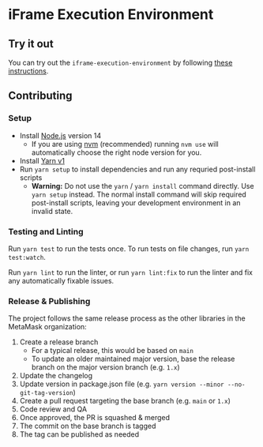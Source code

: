 # iFrame Execution Environment


## Try it out

You can try out the `iframe-execution-environment` by following [these instructions](https://github.com/MetaMask/iframe-ee-openrpc-inspector-transport#instructions).

## Contributing

### Setup

- Install [Node.js](https://nodejs.org) version 14
  - If you are using [nvm](https://github.com/creationix/nvm#installation) (recommended) running `nvm use` will automatically choose the right node version for you.
- Install [Yarn v1](https://yarnpkg.com/en/docs/install)
- Run `yarn setup` to install dependencies and run any requried post-install scripts
  - **Warning:** Do not use the `yarn` / `yarn install` command directly. Use `yarn setup` instead. The normal install command will skip required post-install scripts, leaving your development environment in an invalid state.

### Testing and Linting

Run `yarn test` to run the tests once. To run tests on file changes, run `yarn test:watch`.

Run `yarn lint` to run the linter, or run `yarn lint:fix` to run the linter and fix any automatically fixable issues.

### Release & Publishing

The project follows the same release process as the other libraries in the MetaMask organization:

1. Create a release branch
   - For a typical release, this would be based on `main`
   - To update an older maintained major version, base the release branch on the major version branch (e.g. `1.x`)
2. Update the changelog
3. Update version in package.json file (e.g. `yarn version --minor --no-git-tag-version`)
4. Create a pull request targeting the base branch (e.g. `main` or `1.x`)
5. Code review and QA
6. Once approved, the PR is squashed & merged
7. The commit on the base branch is tagged
8. The tag can be published as needed
